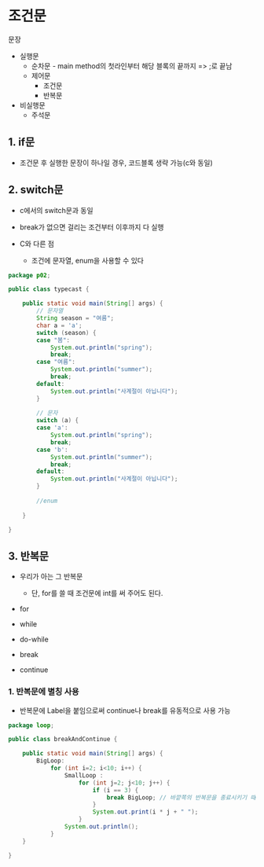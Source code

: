 # 조건문

문장

- 실행문
  - 순차문 - main method의 첫라인부터 해당 블록의 끝까지 => ;로 끝남
  - 제어문
    - 조건문
    - 반복문
- 비실행문
  - 주석문

## 1. if문

- 조건문 후 실행한 문장이 하나일 경우, 코드블록 생략 가능(c와 동일)



## 2. switch문

- c에서의 switch문과 동일

- break가 없으면 걸리는 조건부터 이후까지 다 실행
- C와 다른 점
  - 조건에 문자열, enum을 사용할 수 있다

```java
package p02;

public class typecast {

	public static void main(String[] args) {
        // 문자열
		String season = "여름";
		char a = 'a';
		switch (season) {
		case "봄":
			System.out.println("spring");
			break;
		case "여름":
			System.out.println("summer");
			break;
		default:
			System.out.println("사계절이 아닙니다");
		}	
		
        // 문자
		switch (a) {
		case 'a':
			System.out.println("spring");
			break;
		case 'b':
			System.out.println("summer");
			break;
		default:
			System.out.println("사계절이 아닙니다");
		}
        
        //enum
        
	}

}

```



## 3. 반복문

- 우리가 아는 그 반복문
  - 단, for를 쓸 때 조건문에 int를 써 주어도 된다.

- for
- while
- do-while
- break
- continue

### 1. 반복문에 별칭 사용

- 반복문에 Label을 붙임으로써 continue나 break를 유동적으로 사용 가능

```java
package loop;

public class breakAndContinue {

	public static void main(String[] args) {
		BigLoop:
			for (int i=2; i<10; i++) {
				SmallLoop :
					for (int j=2; j<10; j++) {
						if (i == 3) {
							break BigLoop; // 바깥쪽의 반복문을 종료시키기 때문에, 3단은 출력되지 않는다.
						}
						System.out.print(i * j + " ");
					}
				System.out.println();
			}
	}

}

```

